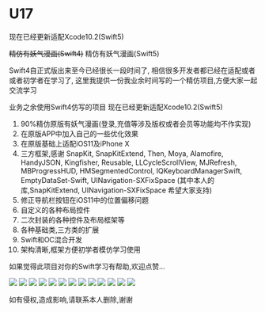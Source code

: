 # U17
现在已经更新适配Xcode10.2(Swift5)

<del>精仿有妖气漫画(Swift4)</del>
精仿有妖气漫画(Swift5)

Swift4自正式版出来至今已经很长一段时间了, 相信很多开发者都已经在适配或者或者初学者在学习了,
这里我提供一份我业余时间写的一个精仿项目,方便大家一起交流学习

业务之余使用Swift4仿写的项目
现在已经更新适配Xcode10.2(Swift5)

1. 90%精仿原版有妖气漫画(登录,充值等涉及版权或者会员等功能均不作实现)
2. 在原版APP中加入自己的一些优化效果
3. 在原版基础上适配iOS11及iPhone X
4. 三方框架,感谢 SnapKit, SnapKitExtend, Then, Moya, Alamofire, HandyJSON, Kingfisher, Reusable, LLCycleScrollView, MJRefresh, MBProgressHUD, HMSegmentedControl, IQKeyboardManagerSwift, EmptyDataSet-Swift, UINavigation-SXFixSpace
    (其中本人的库,SnapKitExtend, UINavigation-SXFixSpace 希望大家支持)
5. 修正导航栏按钮在iOS11中的位置偏移问题
6. 自定义的各种布局控件
7. 二次封装的各种控件及布局框架等
8. 各种基础类,三方类的扩展
9. Swift和OC混合开发
10. 架构清晰,框架方便初学者模仿学习使用

如果觉得此项目对你的Swift学习有帮助,欢迎点赞...


![](./Images/1@2x.png)
![](./Images/2@2x.png)
![](./Images/3@2x.png)
![](./Images/4@2x.png)
![](./Images/5@2x.png)
![](./Images/6@2x.png)
![](./Images/7@2x.png)
![](./Images/8@2x.png)
![](./Images/9@2x.png)
![](./Images/10@2x.png)
![](./Images/11@2x.png)
![](./Images/12@2x.png)
![](./Images/13@2x.png)



如有侵权,造成影响,请联系本人删除,谢谢
